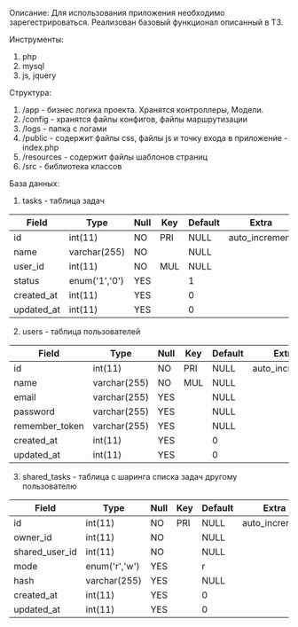 Описание:
Для использования приложения необходимо зарегестрироваться. 
Реализован базовый функционал описанный в ТЗ.

Инструменты:
1. php
2. mysql
3. js, jquery

Структура:
1. /app - бизнес логика проекта. Хранятся контроллеры, Модели.
2. /config - хранятся файлы конфигов, файлы маршрутизации
3. /logs - папка с логами
4. /public - содержит файлы css, файлы js и точку входа в приложение - index.php
5. /resources - содержит файлы шаблонов страниц
6. /src - библиотека классов

База данных:
1. tasks - таблица задач

| Field      | Type          | Null | Key | Default | Extra          |
| ---------- | ------------- | ---- | --- | ------- | ---------------|
| id         | int(11)       | NO   | PRI | NULL    | auto_increment |
| name       | varchar(255)  | NO   |     | NULL    |                |
| user_id    | int(11)       | NO   | MUL | NULL    |                |
| status     | enum('1','0') | YES  |     | 1       |                |
| created_at | int(11)       | YES  |     | 0       |                |
| updated_at | int(11)       | YES  |     | 0       |                |


2. users - таблица пользователей

| Field          | Type         | Null | Key | Default | Extra          |
|----------------|--------------|------|-----|---------|----------------|
| id             | int(11)      | NO   | PRI | NULL    | auto_increment |
| name           | varchar(255) | NO   | MUL | NULL    |                |
| email          | varchar(255) | YES  |     | NULL    |                |
| password       | varchar(255) | YES  |     | NULL    |                |
| remember_token | varchar(255) | YES  |     | NULL    |                |
| created_at     | int(11)      | YES  |     | 0       |                |
| updated_at     | int(11)      | YES  |     | 0       |                |

3. shared_tasks - таблица с шаринга списка задач другому пользователю

| Field          | Type          | Null | Key | Default | Extra          |
|----------------|---------------|------|-----|---------|----------------|
| id             | int(11)       | NO   | PRI | NULL    | auto_increment |
| owner_id       | int(11)       | NO   |     | NULL    |                |
| shared_user_id | int(11)       | NO   |     | NULL    |                |
| mode           | enum('r','w') | YES  |     | r       |                |
| hash           | varchar(255)  | YES  |     | NULL    |                |
| created_at     | int(11)       | YES  |     | 0       |                |
| updated_at     | int(11)       | YES  |     | 0       |                |



